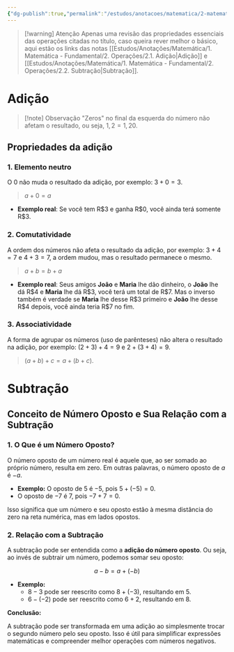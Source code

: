 ```yaml
---
{"dg-publish":true,"permalink":"/estudos/anotacoes/matematica/2-matematica-basico/1-operacoes-fundamentais/1-1-adicao-e-subtracao/","updated":"2025-03-11T00:59:24.309-03:00"}
---
```


> [!warning] Atenção
> Apenas uma revisão das propriedades essenciais das operações citadas no título, caso queira rever melhor o básico, aqui estão os links das notas [[Estudos/Anotações/Matemática/1. Matemática - Fundamental/2. Operações/2.1. Adição\|Adição]] e [[Estudos/Anotações/Matemática/1. Matemática - Fundamental/2. Operações/2.2. Subtração\|Subtração]].

# Adição

> [!note] Observação
> "Zeros" no final da esquerda do número não afetam o resultado, ou seja, $1,2 = 1,20$.

## Propriedades da adição

### 1. Elemento neutro

O $0$ não muda o resultado da adição, por exemplo: $3 + 0 = 3$.

> $a + 0 = a$

- **Exemplo real**: Se você tem $\text{R\$}3$ e ganha $\text{R\$}0$, você ainda terá somente $\text{R\$}3$.

### 2. Comutatividade

A ordem dos números não afeta o resultado da adição, por exemplo: $3 + 4 = 7$ e $4 + 3 = 7$, a ordem mudou, mas o resultado permanece o mesmo.

> $a + b = b + a$

- **Exemplo real**: Seus amigos **João** e **Maria** lhe dão dinheiro, o **João** lhe dá $\text{R\$}4$ e **Maria** lhe dá $\text{R\$}3$, você terá um total de $\text{R\$}7$. Mas o inverso também é verdade se **Maria** lhe desse $\text{R\$}3$ primeiro e **João** lhe desse $\text{R\$}4$ depois, você ainda teria $\text{R\$}7$ no fim.

### 3. Associatividade

A forma de agrupar os números (uso de parênteses) não altera o resultado na adição, por exemplo: $(2 + 3) + 4 = 9$ e $2 + (3 + 4) = 9$.

> $(a + b) + c = a + (b + c)$.

# Subtração

## Conceito de Número Oposto e Sua Relação com a Subtração

### 1. O Que é um Número Oposto?

O número oposto de um número real é aquele que, ao ser somado ao próprio número, resulta em zero. Em outras palavras, o número oposto de $a$ é $-a$.  

- **Exemplo:** O oposto de $5$ é $-5$, pois $5 + (-5) = 0$.  
- O oposto de $-7$ é $7$, pois $-7 + 7 = 0$.  

Isso significa que um número e seu oposto estão à mesma distância do zero na reta numérica, mas em lados opostos.  

### 2. Relação com a Subtração

A subtração pode ser entendida como a **adição do número oposto**. Ou seja, ao invés de subtrair um número, podemos somar seu oposto:

$$
a - b = a + (-b)
$$

- **Exemplo:** 
	- $8 - 3$ pode ser reescrito como $8 + (-3)$, resultando em $5$.  
	- $6 - (-2)$ pode ser reescrito como $6 + 2$, resultando em $8$.  

**Conclusão:**

A subtração pode ser transformada em uma adição ao simplesmente trocar o segundo número pelo seu oposto. Isso é útil para simplificar expressões matemáticas e compreender melhor operações com números negativos.